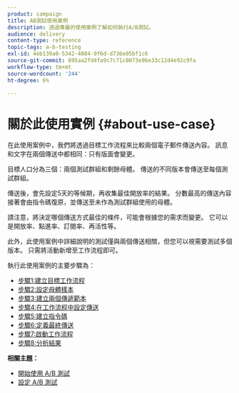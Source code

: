 ```yaml
---
product: campaign
title: AB測試使用案例
description: 透過專屬的使用案例了解如何執行A/B測試。
audience: delivery
content-type: reference
topic-tags: a-b-testing
exl-id: 4eb139a0-5342-4084-9f6d-d736e05bf1c6
source-git-commit: 895aa2fd4fa9c7c71c0073e9be33c12d4e92c9fa
workflow-type: tm+mt
source-wordcount: '244'
ht-degree: 6%

---
```


# 關於此使用實例 {#about-use-case}

在此使用案例中，我們將透過目標工作流程來比較兩個電子郵件傳送內容。 訊息和文字在兩個傳送中都相同：只有版面會變更。

目標人口分為三個：兩個測試群組和剩餘母體。 傳送的不同版本會傳送至每個測試群組。

傳送後，會先設定5天的等候期，再收集最佳開放率的結果。 分數最高的傳送內容接著會由指令碼復原，並傳送至未作為測試群組使用的母體。

請注意，將決定哪個傳送方式最佳的條件，可能會根據您的需求而變更。 它可以是開放率、點進率、訂閱率、再活性等。

此外，此使用案例中詳細說明的測試僅與兩個傳送相關，但您可以視需要測試多個版本。 只需將活動新增至工作流程即可。

執行此使用案例的主要步驟為：

* [步驟1:建立目標工作流程](../../delivery/using/a-b-testing-uc-targeting-workflow.md)
* [步驟2:設定母體樣本](../../delivery/using/a-b-testing-uc-population-samples.md)
* [步驟3:建立兩個傳遞範本](../../delivery/using/a-b-testing-uc-delivery-templates.md)
* [步驟4:在工作流程中設定傳送](../../delivery/using/a-b-testing-uc-configuring-deliveries.md)
* [步驟5:建立指令碼](../../delivery/using/a-b-testing-uc-script.md)
* [步驟6:定義最終傳送](../../delivery/using/a-b-testing-uc-final-delivery.md)
* [步驟7:啟動工作流程](../../delivery/using/a-b-testing-uc-start-workflow.md)
* [步驟8:分析結果](../../delivery/using/a-b-testing-uc-analyzing.md)

**相關主題：**

* [開始使用 A/B 測試](../../delivery/using/get-started-a-b-testing.md)
* [設定 A/B 測試](../../delivery/using/configuring-a-b-testing.md)
